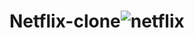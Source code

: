 # Netflix-clone![netflix](https://github.com/Srinidhik1/Netflix-clone/assets/161134075/26b395df-1e2f-47ac-84ce-428629b45474)
